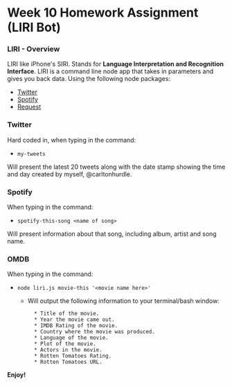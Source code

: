# Week 10 Homework Assignment (LIRI Bot)

### LIRI - Overview

LIRI like iPhone's SIRI. Stands for **Language Interpretation and Recognition Interface**. LIRI is a command line node app that takes in parameters and gives you back data. Using the following node packages:

   * [Twitter](https://www.npmjs.com/package/twitter)
   * [Spotify](https://www.npmjs.com/package/spotify)
   * [Request](https://www.npmjs.com/package/request)

### Twitter

Hard coded in, when typing in the command:

 * `my-tweets`

Will present the latest 20 tweets along with the date stamp showing the time and day created by myself, @carltonhurdle. 

### Spotify

When typing in the command:

 * `spotify-this-song <name of song>`

Will present information about that song, including album, artist and song name. 

### OMDB

When typing in the command:

* `node liri.js movie-this '<movie name here>'`

   * Will output the following information to your terminal/bash window:

     ```
       * Title of the movie.
       * Year the movie came out.
       * IMDB Rating of the movie.
       * Country where the movie was produced.
       * Language of the movie.
       * Plot of the movie.
       * Actors in the movie.
       * Rotten Tomatoes Rating.
       * Rotten Tomatoes URL.
     ```

**Enjoy!**
